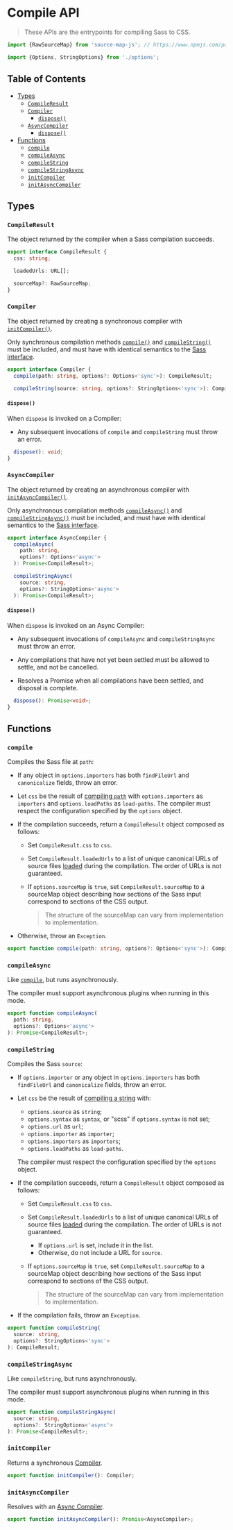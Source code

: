 # Compile API

> These APIs are the entrypoints for compiling Sass to CSS.

```ts
import {RawSourceMap} from 'source-map-js'; // https://www.npmjs.com/package/source-map-js

import {Options, StringOptions} from './options';
```

## Table of Contents

* [Types](#types)
  * [`CompileResult`](#compileresult)
  * [`Compiler`](#compiler)
    * [`dispose()`](#dispose)
  * [`AsyncCompiler`](#asynccompiler)
    * [`dispose()`](#dispose-1)
* [Functions](#functions)
  * [`compile`](#compile)
  * [`compileAsync`](#compileasync)
  * [`compileString`](#compilestring)
  * [`compileStringAsync`](#compilestringasync)
  * [`initCompiler`](#initcompiler)
  * [`initAsyncCompiler`](#initasynccompiler)

## Types

### `CompileResult`

The object returned by the compiler when a Sass compilation succeeds.

```ts
export interface CompileResult {
  css: string;

  loadedUrls: URL[];

  sourceMap?: RawSourceMap;
}
```

### `Compiler`

The object returned by creating a synchronous compiler with [`initCompiler()`].

Only synchronous compilation methods [`compile()`] and [`compileString()`] must
be included, and must have with identical semantics to the [Sass interface].

[`initCompiler()`]: #initcompiler
[`compile()`]: #compile
[`compilestring()`]: #compilestring
[Sass interface]: ./index.d.ts.md

```ts
export interface Compiler {
  compile(path: string, options?: Options<'sync'>): CompileResult;

  compileString(source: string, options?: StringOptions<'sync'>): CompileResult;
```

#### `dispose()`

When `dispose` is invoked on a Compiler:

* Any subsequent invocations of `compile` and `compileString` must throw an
  error.

```ts
  dispose(): void;
}
```

### `AsyncCompiler`

The object returned by creating an asynchronous compiler with
[`initAsyncCompiler()`].

Only asynchronous compilation methods [`compileAsync()`] and
[`compileStringAsync()`] must be included, and must have with identical
semantics to the [Sass interface].

[`initAsyncCompiler()`]: #initasynccompiler
[`compileasync()`]: #compileasync
[`compilestringasync()`]: #compilestringasync

```ts
export interface AsyncCompiler {
  compileAsync(
    path: string,
    options?: Options<'async'>
  ): Promise<CompileResult>;

  compileStringAsync(
    source: string,
    options?: StringOptions<'async'>
  ): Promise<CompileResult>;
```

#### `dispose()`

When `dispose` is invoked on an Async Compiler:

* Any subsequent invocations of `compileAsync` and `compileStringAsync` must
  throw an error.

* Any compilations that have not yet been settled must be allowed to settle, and
  not be cancelled.

* Resolves a Promise when all compilations have been settled, and disposal is
  complete.

```ts
  dispose(): Promise<void>;
}
```

## Functions

### `compile`

Compiles the Sass file at `path`:

* If any object in `options.importers` has both `findFileUrl` and `canonicalize`
  fields, throw an error.

* Let `css` be the result of [compiling `path`] with `options.importers` as
  `importers` and `options.loadPaths` as `load-paths`. The compiler must respect
  the configuration specified by the `options` object.

  [compiling `path`]: ../spec.md#compiling-a-path

* If the compilation succeeds, return a `CompileResult` object composed as
  follows:

  * Set `CompileResult.css` to `css`.

  * Set `CompileResult.loadedUrls` to a list of unique canonical URLs of source
    files [loaded] during the compilation. The order of URLs is not guaranteed.

    [loaded]: ../modules.md#loading-a-source-file

  * If `options.sourceMap` is `true`, set `CompileResult.sourceMap` to a
    sourceMap object describing how sections of the Sass input correspond to
    sections of the CSS output.

    > The structure of the sourceMap can vary from implementation to
    > implementation.

* Otherwise, throw an `Exception`.

```ts
export function compile(path: string, options?: Options<'sync'>): CompileResult;
```

### `compileAsync`

Like [`compile`], but runs asynchronously.

[`compile`]: #compile

The compiler must support asynchronous plugins when running in this mode.

```ts
export function compileAsync(
  path: string,
  options?: Options<'async'>
): Promise<CompileResult>;
```

### `compileString`

Compiles the Sass `source`:

* If `options.importer` or any object in `options.importers` has both
  `findFileUrl` and `canonicalize` fields, throw an error.

* Let `css` be the result of [compiling a string] with:

  * `options.source` as `string`;
  * `options.syntax` as `syntax`, or "scss" if `options.syntax` is not set;
  * `options.url` as `url`;
  * `options.importer` as `importer`;
  * `options.importers` as `importers`;
  * `options.loadPaths` as `load-paths`.

  The compiler must respect the configuration specified by the `options` object.

  [compiling a string]: ../spec.md#compiling-a-string

* If the compilation succeeds, return a `CompileResult` object composed as
  follows:

  * Set `CompileResult.css` to `css`.

  * Set `CompileResult.loadedUrls` to a list of unique canonical URLs of source
    files [loaded] during the compilation. The order of URLs is not guaranteed.

    * If `options.url` is set, include it in the list.
    * Otherwise, do not include a URL for `source`.

  * If `options.sourceMap` is `true`, set `CompileResult.sourceMap` to a
    sourceMap object describing how sections of the Sass input correspond to
    sections of the CSS output.

    > The structure of the sourceMap can vary from implementation to
    > implementation.

* If the compilation fails, throw an `Exception`.

```ts
export function compileString(
  source: string,
  options?: StringOptions<'sync'>
): CompileResult;
```

### `compileStringAsync`

Like `compileString`, but runs asynchronously.

The compiler must support asynchronous plugins when running in this mode.

```ts
export function compileStringAsync(
  source: string,
  options?: StringOptions<'async'>
): Promise<CompileResult>;
```

### `initCompiler`

Returns a synchronous [Compiler].

[Compiler]: #compiler

```ts
export function initCompiler(): Compiler;
```

### `initAsyncCompiler`

Resolves with an [Async Compiler].

[Async Compiler]: #asynccompiler

```ts
export function initAsyncCompiler(): Promise<AsyncCompiler>;
```
